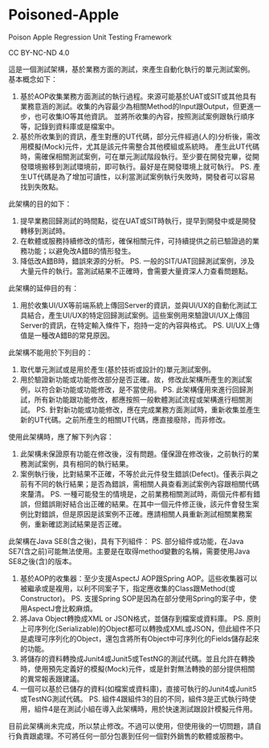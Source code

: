 # Poisoned-Apple
Poison Apple Regression Unit Testing Framework

CC BY-NC-ND 4.0

這是一個測試架構，基於業務方面的測試，來產生自動化執行的單元測試案例。
基本概念如下：
1. 基於AOP收集業務方面測試的執行過程。來源可能基於UAT或SIT或其他具有業務意涵的測試。收集的內容最少為相關Method的Input跟Output，但更進一步，也可收集IO等其他資訊。
並將所收集的內容，按照測試案例跟執行順序等，記錄到資料庫或是檔案中。
2. 基於所收集到的資訊，產生對應的UT代碼，部分元件經過(人的)分析後，需改用模擬(Mock)元件，尤其是該元件需整合其他模組或系統時。
產生此UT代碼時，需確保相關測試案例，可在單元測試階段執行。至少要在開發完畢，從開發環境搬移到測試環境前，即可執行。最好是在開發環境上就可執行。
PS. 產生UT代碼是為了增加可讀性，以利當測試案例執行失敗時，開發者可以容易找到失敗點。

此架構的目的如下：
1. 提早業務回歸測試的時間點，從在UAT或SIT時執行，提早到開發中或是開發轉移到測試時。
2. 在軟體或服務持續修改的情形，確保相關元件，可持續提供之前已驗證過的業務功能；以避免改A錯B的情形發生。
3. 降低改A錯B時，錯誤來源的分析。
PS. 一般的SIT/UAT回歸測試案例，涉及大量元件的執行。當測試結果不正確時，會需要大量資深人力查看問題點。

此架構的延伸目的有：
1. 用於收集UI/UX等前端系統上傳回Server的資訊，並與UI/UX的自動化測試工具結合，產生UI/UX的特定回歸測試案例。這些案例用來驗證UI/UX上傳回Server的資訊，在特定輸入條件下，抱持一定的內容與格式。
PS. UI/UX上傳值是一種改A錯B的常見原因。

此架構不能用於下列目的：
1. 取代單元測試或是用於產生(基於技術或設計的)單元測試案例。
2. 用於驗證新功能或功能修改部分是否正確。故，修改此架構所產生的測試案例，以符合新功能或功能修改，是不當使用。
PS. 此架構僅用來進行回歸測試，所有新功能跟功能修改，都應按照一般軟體測試流程或架構進行相關測試。
PS. 針對新功能或功能修改，應在完成業務方面測試時，重新收集並產生新的UT代碼。之前所產生的相關UT代碼，應直接廢除，而非修改。

使用此架構時，應了解下列內容：
1. 此架構未保證原有功能在修改後，沒有問題。僅保證在修改後，之前執行的業務測試案例，具有相同的執行結果。
2. 案例執行後，比對結果不正確，不等於此元件發生錯誤(Defect)。僅表示與之前有不同的執行結果；是否為錯誤，需相關人員查看測試案例內容跟相關代碼來釐清。
PS. 一種可能發生的情境是，之前業務相關測試時，兩個元件都有錯誤，但錯誤剛好結合出正確的結果。在其中一個元件修正後，該元件會發生案例比對錯誤，但是原因是該案例不正確。應請相關人員重新測試相關業務案例，重新確認測試結果是否正確。

此架構在Java SE8(含之後)，具有下列組件：
PS. 部分組件或功能，在Java SE7(含之前)可能無法使用。主要是在取得method變數的名稱，需要使用Java SE8之後(含)的版本。
1. 基於AOP的收集器：至少支援AspectJ AOP跟Spring AOP。這些收集器可以被繼承或是複用，以利不同案子下，指定應收集的Class跟Method(或Constructor)。
PS. 支援Spring SOP是因為在部分使用Spring的案子中，使用AspectJ會比較麻煩。
2. 將Java Object轉換成XML or JSON格式，並儲存到檔案或資料庫。
PS. 原則上可序列化(Serializable)的Object都可以轉換成XML或JSON，但此組件不只是處理可序列化的Object，還包含將所有Object中可序列化的Fields儲存起來的功能。
3. 將儲存的資料轉換成Junit4或Junit5或TestNG的測試代碼。並且允許在轉換時，使用預先定義好的模擬(Mock)元件，或是針對無法轉換的部分提供相關的異常報表跟建議。
4. 一個可以基於已儲存的資料(如檔案或資料庫)，直接可執行的Junit4或Junit5或TestNG測試代碼。
PS. 組件4跟組件3的目的不同，組件3是正式執行時使用，組件4是在測試小組在導入此架構時，用於快速測試跟設計模擬元件用。

目前此架構尚未完成，所以禁止修改。不過可以使用，但使用後的一切問題，請自行負責跟處理。不可將任何一部分包裹到任何一個對外銷售的軟體或服務中。
